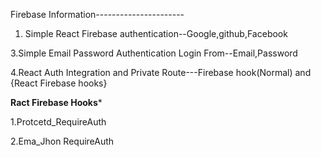 Firebase Information----------------------

1. Simple React Firebase authentication--Google,github,Facebook

3.Simple Email Password Authentication Login From--Email,Password

4.React Auth Integration and Private Route---Firebase hook(Normal) and {React Firebase hooks}

****Ract Firebase Hooks*****

1.Protcetd_RequireAuth

2.Ema_Jhon RequireAuth

